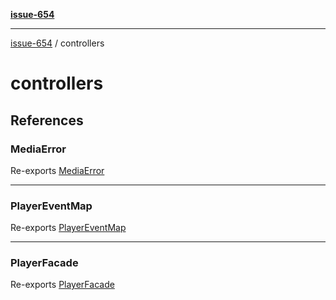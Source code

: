 [**issue-654**](README.md)

***

[issue-654](README.md) / controllers

# controllers

## References

### MediaError

Re-exports [MediaError](controllers-MainController-Interface-MediaError.md)

***

### PlayerEventMap

Re-exports [PlayerEventMap](controllers-MainController-Interface-PlayerEventMap.md)

***

### PlayerFacade

Re-exports [PlayerFacade](controllers-MainController-Interface-PlayerFacade.md)
